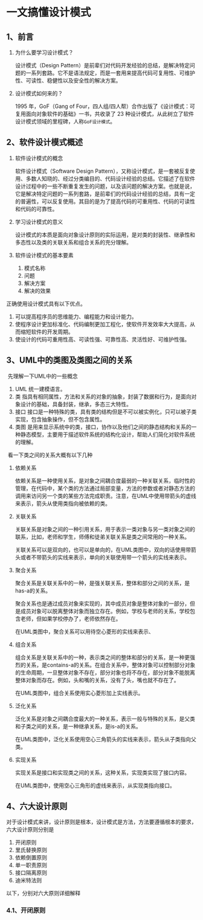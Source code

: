 # 一文搞懂设计模式

## 1、前言

1. 为什么要学习设计模式？	

     设计模式（Design Pattern）是前辈们对代码开发经验的总结，是解决特定问题的一系列套路。它不是语法规定，而是一套用来提高代码可复用性、可维护性、可读性、稳健性以及安全性的解决方案。

2. 设计模式如何来的？

     1995 年，GoF（Gang of Four，四人组/四人帮）合作出版了《设计模式：可复用面向对象软件的基础》一书，共收录了 23 种设计模式，从此树立了软件设计模式领域的里程碑，人称`GoF设计模式`。

## 2、软件设计模式概述

1. 软件设计模式的概念

   软件设计模式（Software Design Pattern），又称设计模式，是一套被反复使用、多数人知晓的、经过分类编目的、代码设计经验的总结。它描述了在软件设计过程中的一些不断重复发生的问题，以及该问题的解决方案。也就是说，它是解决特定问题的一系列套路，是前辈们的代码设计经验的总结，具有一定的普遍性，可以反复使用。其目的是为了提高代码的可重用性、代码的可读性和代码的可靠性。

2. 学习设计模式的意义

   设计模式的本质是面向对象设计原则的实际运用，是对类的封装性、继承性和多态性以及类的关联关系和组合关系的充分理解。

3. 软件设计模式的基本要素

   1. 模式名称
   2. 问题
   3. 解决方案
   4. 解决的效果

 正确使用设计模式具有以下优点。

1. 可以提高程序员的思维能力、编程能力和设计能力。
2. 使程序设计更加标准化、代码编制更加工程化，使软件开发效率大大提高，从而缩短软件的开发周期。
3. 使设计的代码可重用性高、可读性强、可靠性高、灵活性好、可维护性强。

##   3、UML中的类图及类图之间的关系

​	先理解一下UML中的一些概念

1. UML 统一建模语言。
2. 类 指具有相同属性，方法和关系的对象的抽象，封装了数据和行为，是面向对象设计的基础，具备封装，继承，多态三大特性。
3. 接口 接口是一种特殊的类，具有类的结构但是不可以被实例化，只可以被子类实现，包含抽象操作，但不包含属性。
4. 类图 是用来显示系统中的类，接口，协作以及他们之间的静态结构和关系的一种静态模型，主要用于描述软件系统的结构化设计，帮助人们简化对软件系统的理解。

​	看一下类之间的关系大概有以下几种

1. 依赖关系 

   依赖关系是一种使用关系，是对象之间耦合度最弱的一种关联关系，临时性的管理，在代码中，某个类的方法通过局部变量，方法的参数或者对静态方法的调用来访问另一个类的某些方法完成职责。注意，在UML中使用带箭头的虚线来表示，箭头从使用类指向被依赖的类。

2. 关联关系

   关联关系是对象之间的一种引用关系，用于表示一类对象与另一类对象之间的联系，比如，老师和学生，师傅和徒弟关联关系是类之间常用的一种关系。

   关联关系可以是双向的，也可以是单向的，在UML类图中，双向的话使用带箭头或者不带箭头的实线来表示，单向的关联使用带一个箭头的实线来表示。

3. 聚合关系

   聚合关系是关联关系中的一种，是强关联关系，整体和部分之间的关系，是has-a的关系。

   聚合关系也是通过成员对象来实现的，其中成员对象是整体对象的一部分，但是成员对象可以脱离整体对象而独立存在。例如，学校与老师的关系，学校包含老师，但如果学校停办了，老师依然存在。

   在UML类图中，聚合关系可以用待空心菱形的实线来表示、

4. 组合关系

   组合关系是关联关系中的一种，表示类之间的整体和部分的关系，是一种更强烈的关系，是contains-a的关系。在组合关系中，整体对象可以控制部分对象的生命周期，一旦整体对象不存在，部分对象也将不存在，部分对象不能脱离整体对象而存在。例如，头和嘴的关系，没有了头，嘴也就不存在了。

   在UML类图中，组合关系使用实心菱形加上实线表示。

5. 泛化关系

   泛化关系是对象之间耦合度最大的一种关系，表示一般与特殊的关系，是父类和子类之间的关系，是一种继承关系，是is-a的关系。

   在UML类图中，泛化关系使用空心三角箭头的实线来表示，箭头从子类指向父类。

6. 实现关系

   实现关系是接口和实现类之间的关系，这种关系，实现类实现了接口内容。

   在UML类图中，使用空心三角形的虚线来表示，从实现类指向接口。

   

## 4、六大设计原则

​	对于设计模式来讲，设计原则是根本，设计模式是方法，方法要遵循根本的要求，六大设计原则分别是

1. 开闭原则
2. 里氏替换原则
3. 依赖倒置原则
4. 单一职责原则
5. 接口隔离原则
6. 迪米特法则

以下，分别对六大原则详细解释

### 4.1、开闭原则

   

​	